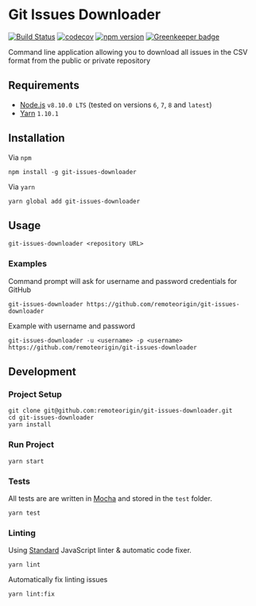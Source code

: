 # Git Issues Downloader

[![Build Status](https://travis-ci.org/remoteorigin/git-issues-downloader.svg?branch=develop)](https://travis-ci.org/remoteorigin/git-issues-downloader)
[![codecov](https://codecov.io/gh/remoteorigin/git-issues-downloader/branch/master/graph/badge.svg)](https://codecov.io/gh/remoteorigin/git-issues-downloader)
[![npm version](https://badge.fury.io/js/git-issues-downloader.svg)](https://badge.fury.io/js/git-issues-downloader)
[![Greenkeeper badge](https://badges.greenkeeper.io/remoteorigin/git-issues-downloader.svg)](https://greenkeeper.io/)

Command line application allowing you to download all issues in the CSV format from the public or private repository

## Requirements

- [Node.js](https://nodejs.org) `v8.10.0 LTS` (tested on versions `6`, `7`, `8` and `latest`)
- [Yarn](https://yarnpkg.com) `1.10.1`

## Installation

Via `npm`

    npm install -g git-issues-downloader

Via `yarn`

    yarn global add git-issues-downloader

## Usage

    git-issues-downloader <repository URL>

### Examples

Command prompt will ask for username and password credentials for GitHub

    git-issues-downloader https://github.com/remoteorigin/git-issues-downloader

Example with username and password

    git-issues-downloader -u <username> -p <username> https://github.com/remoteorigin/git-issues-downloader

## Development

### Project Setup

    git clone git@github.com:remoteorigin/git-issues-downloader.git
    cd git-issues-downloader
    yarn install

### Run Project

    yarn start

### Tests

All tests are are written in [Mocha](https://mochajs.org/) and stored in the `test` folder.

    yarn test

### Linting

Using [Standard](https://github.com/feross/standard) JavaScript linter & automatic code fixer.

    yarn lint

Automatically fix linting issues

    yarn lint:fix
